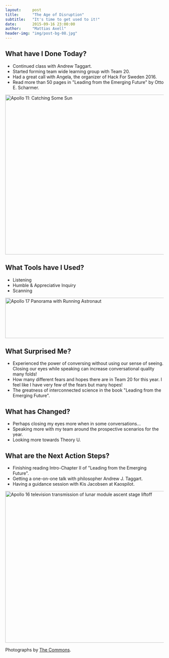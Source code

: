 ```yaml
---
layout:     post
title:      "The Age of Disruption"
subtitle:   "It's time to get used to it!"
date:       2015-09-16 23:00:00
author:     "Mattias Axell"
header-img: "img/post-bg-08.jpg"
---
```


<h2 class="section-heading">What have I Done Today?</h2>

- Continued class with Andrew Taggart.
- Started forming team wide learning group with Team 20.
- Had a great call with Angela, the organizer of Hack For Sweden 2016.
- Read more than 50 pages in "Leading from the Emerging Future" by Otto E. Scharmer.

<a data-flickr-embed="true"  href="https://www.flickr.com/photos/nasacommons/7610985944/in/photolist-cAyhXA-cAyiJy-6H62bi-7PN7KD-tFW2wG-8e4EyR-9T7VbG-d3f2y3-cGwxVC-cyfeoq-do6j5h-dJYYrj-f1mmTv-cGwxCY-cGwyAS-cGwyFN-cGwyDJ-cyf7e1-cGwy6U-8wBtp5-cABJ6J-bTcCQX-8wBSwd-cZYRCy-cAyisu-8pkqfY-do6aiP-6H61Cx-r9qwba-8wBtb1-8F6geN-6B8hT3-6Ha41s-cuEZTQ-bxiw8K-bTcwSX-bEhdkw-d3f2Gj-wU4xsR-bEhdaq-7PRjNj-bEhdfY-f1AFdy-do65eL-f1AFoh-dJYXYy-dhZnGH-do65j9-bZR4E9-do68At" title="Apollo 11: Catching Some Sun"><img src="https://farm9.staticflickr.com/8159/7610985944_285df1427c_z.jpg" width="640" height="506" alt="Apollo 11: Catching Some Sun"></a><script async src="//embedr.flickr.com/assets/client-code.js" charset="utf-8"></script>

<h2 class="section-heading">What Tools have I Used?</h2>

- Listening
- Humble & Appreciative Inquiry
- Scanning

<a data-flickr-embed="true"  href="https://www.flickr.com/photos/nasacommons/7610988192/in/photolist-cAyiCm-cAyix5-aSZhH6-edRQfj-cAyi6j-cuEZYb-cGwyNd-cAyhmm-cGwyeb-cAyhxj-f1mmFD-cAyhRy-cAyhXA-cAyiJy-6H62bi-7PN7KD-tFW2wG-8e4EyR-9T7VbG-d3f2y3-cGwxVC-cyfeoq-do6j5h-dJYYrj-f1mmTv-cGwxCY-cGwyAS-cGwyFN-cGwyDJ-cyf7e1-cGwy6U-8wBtp5-cABJ6J-bTcCQX-8wBSwd-cZYRCy-cAyisu-8pkqfY-do6aiP-6H61Cx-r9qwba-8wBtb1-8F6geN-6B8hT3-6Ha41s-cuEZTQ-bxiw8K-bTcwSX-bEhdkw-d3f2Gj" title="Apollo 17 Panorama with Running Astronaut"><img src="https://farm8.staticflickr.com/7249/7610988192_8e0472afb0_z.jpg" width="640" height="128" alt="Apollo 17 Panorama with Running Astronaut"></a><script async src="//embedr.flickr.com/assets/client-code.js" charset="utf-8"></script>

<h2 class="section-heading">What Surprised Me?</h2>

- Experienced the power of conversing without using our sense of seeing. Closing our eyes while speaking can increase conversational quality many folds!
- How many different fears and hopes there are in Team 20 for this year. I feel like I have very few of the fears but many hopes!
- The greatness of interconnected science in the book "Leading from the Emerging Future".

<h2 class="section-heading">What has Changed?</h2>

- Perhaps closing my eyes more when in some conversations...
- Speaking more with my team around the prospective scenarios for the year.
- Looking more towards Theory U.

<h2 class="section-heading">What are the Next Action Steps?</h2>

- Finishing reading Intro-Chapter II of "Leading from the Emerging Future".
- Getting a one-on-one talk with philosopher Andrew J. Taggart.
- Having a guidance session with Kis Jacobsen at Kaospilot.

<a data-flickr-embed="true"  href="https://www.flickr.com/photos/nasacommons/4940404469/in/photolist-8wyS8p-cAyhGh-8wBSEh-cAyh9m-bTbWDa-cGwyt5-e6wSi7-cGwykJ-cGwyQf-bEhbuA-bEhcKE-bTbWED-do697a-cAyiCm-cAyix5-aSZhH6-edRQfj-cAyi6j-cuEZYb-cGwyNd-cAyhmm-cGwyeb-cAyhxj-f1mmFD-cAyhRy-cAyhXA-cAyiJy-6H62bi-7PN7KD-tFW2wG-8e4EyR-9T7VbG-d3f2y3-cGwxVC-cyfeoq-do6j5h-dJYYrj-f1mmTv-cGwxCY-cGwyAS-cGwyFN-cGwyDJ-cyf7e1-cGwy6U-8wBtp5-cABJ6J-bTcCQX-8wBSwd-cZYRCy-cAyisu" title="Apollo 16 television transmission of lunar module ascent stage liftoff"><img src="https://farm5.staticflickr.com/4117/4940404469_7d7e751316_z.jpg" width="640" height="480" alt="Apollo 16 television transmission of lunar module ascent stage liftoff"></a><script async src="//embedr.flickr.com/assets/client-code.js" charset="utf-8"></script>

Photographs by <a href="https://www.flickr.com/commons">The Commons</a>.
